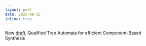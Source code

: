 ```yaml
---
layout: post
date: 2025-08-15
inline: true
---
```


New [draft](https://arxiv.org/abs/2508.14614), Qualified Tree Automata for efficient Component-Based Synthesis